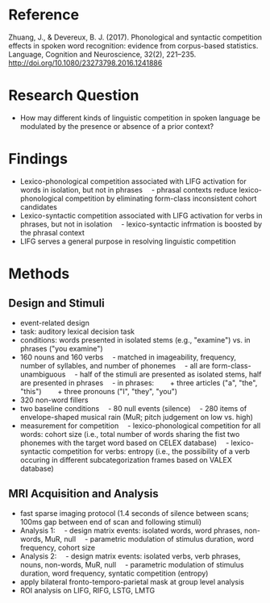 # Reference
Zhuang, J., & Devereux, B. J. (2017). Phonological and syntactic competition effects in spoken word recognition: evidence from corpus-based statistics. Language, Cognition and Neuroscience, 32(2), 221–235. http://doi.org/10.1080/23273798.2016.1241886

# Research Question
* How may different kinds of linguistic competition in spoken language be modulated by the presence or absence of a prior context?

# Findings
* Lexico-phonological competition associated with LIFG activation for words in isolation, but not in phrases
  - phrasal contexts reduce lexico-phonological competition by eliminating form-class inconsistent cohort candidates
* Lexico-syntactic competition associated with LIFG activation for verbs in phrases, but not in isolation
  - lexico-syntactic infrmation is boosted by the phrasal context
* LIFG serves a general purpose in resolving linguistic competition

# Methods
## Design and Stimuli
* event-related design
* task: auditory lexical decision task
* conditions: words presented in isolated stems (e.g., "examine") vs. in phrases ("you examine")
* 160 nouns and 160 verbs
  - matched in imageability, frequency, number of syllables, and number of phonemes
  - all are form-class-unambiguous
  - half of the stimuli are presented as isolated stems, half are presented in phrases
  - in phrases:
    + three articles ("a", "the", "this")
    + three pronouns ("I", "they", "you")
* 320 non-word fillers
* two baseline conditions
  - 80 null events (silence)
  - 280 items of envelope-shaped musical rain (MuR; pitch judgement on low vs. high)
* measurement for competition
  - lexico-phonological competition for all words: cohort size (i.e., total number of words sharing the fist two phonemes with the target word based on CELEX database)
  - lexico-syntactic competition for verbs: entropy (i.e., the possibility of a verb occuring in different subcategorization frames based on VALEX database)

## MRI Acquisition and Analysis
* fast sparse imaging protocol (1.4 seconds of silence between scans; 100ms gap between end of scan and following stimuli)
* Analysis 1:
  - design matrix events: isolated words, word phrases, non-words, MuR, null
  - parametric modulation of stimulus duration, word frequency, cohort size
* Analysis 2:
  - design matrix events: isolated verbs, verb phrases, nouns, non-words, MuR, null
  - parametric modulation of stimulus duration, word frequency, syntatic competition (entropy)
* apply bilateral fronto-temporo-parietal mask at group level analysis
* ROI analysis on LIFG, RIFG, LSTG, LMTG